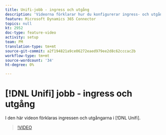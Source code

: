 ```yaml
---
title: Unifi-jobb - ingress och utgång
description: 'Videorna förklarar hur du konfigurerar ingress- och utgångsinställningarna i Unifi för Microsoft Dynamics 365 Connector.  '
feature: Microsoft Dynamics 365 Connector
topics: null
kt: 2952
doc-type: feature-video
activity: setup
team: PM
translation-type: tm+mt
source-git-commit: a2f194821a9ce06272eaed979ee2d8c62cccac2b
workflow-type: tm+mt
source-wordcount: '34'
ht-degree: 0%

---
```



# [!DNL Unifi] jobb - ingress och utgång

I den här videon förklaras ingressen och utgångarna i [!DNL Unifi].

>[!VIDEO](https://video.tv.adobe.com/v/27396?quality=12)
